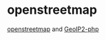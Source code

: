 openstreetmap
=============

[openstreetmap](http://www.openstreetmap.org/) and [GeoIP2-php](https://github.com/maxmind/GeoIP2-php)
